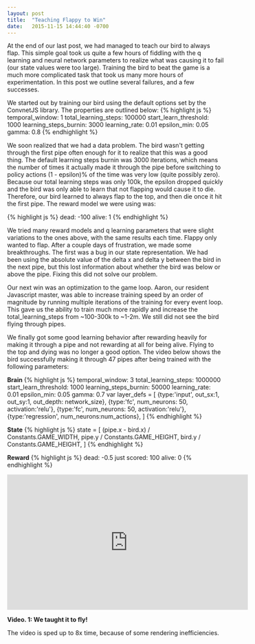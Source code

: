 ```yaml
---
layout: post
title:  "Teaching Flappy to Win"
date:   2015-11-15 14:44:40 -0700
---
```


At the end of our last post, we had managed to teach our bird to always flap. This simple goal took us quite a few hours of fiddling with the q learning and neural network parameters to realize what was causing it to fail (our state values were too large). Training the bird to beat the game is a much more complicated task that took us many more hours of experimentation. In this post we outline several failures, and a few successes. 

We started out by training our bird using the default options set by the ConvnetJS library. The properties are outlined below:
{% highlight js %}
temporal_window: 1
total_learning_steps: 100000
start_learn_threshold: 1000
learning_steps_burnin: 3000
learning_rate: 0.01
epsilon_min: 0.05
gamma: 0.8
{% endhighlight %}

We soon realized that we had a data problem. The bird wasn't getting through the first pipe often enough for it to realize that this was a good thing. The default learning steps burnin was 3000 iterations, which means the number of times it actually made it through the pipe before switching to policy actions (1 - epsilon)% of the time was very low (quite possibly zero). Because our total learning steps was only 100k, the epsilon dropped quickly and the bird was only able to learn that not flapping would cause it to die. Therefore, our bird learned to always flap to the top, and then die once it hit the first pipe. The reward model we were using was:

{% highlight js %}
dead: -100
alive: 1
{% endhighlight %}

We tried many reward models and q learning parameters that were slight variations to the ones above, with the same results each time. Flappy only wanted to flap. After a couple days of frustration, we made some breakthroughs. The first was a bug in our state representation. We had been using the absolute value of the delta x and delta y between the bird in the next pipe, but this lost information about whether the bird was below or above the pipe. Fixing this did not solve our problem.

Our next win was an optimization to the game loop. Aaron, our resident Javascript master, was able to increase training speed by an order of magnitude by running multiple iterations of the training for every event loop. This gave us the ability to train much more rapidly and increase the total_learning_steps from ~100-300k to ~1-2m. We still did not see the bird flying through pipes. 

We finally got some good learning behavior after rewarding heavily for making it through a pipe and not rewarding at all for being alive. Flying to the top and dying was no longer a good option. The video below shows the bird successfully making it through 47 pipes after being trained with the following parameters:

**Brain**
{% highlight js %}
temporal_window: 3
total_learning_steps: 1000000
start_learn_threshold: 1000
learning_steps_burnin: 50000
learning_rate: 0.01
epsilon_min: 0.05
gamma: 0.7
var layer_defs = [
    {type:'input', out_sx:1, out_sy:1, out_depth: network_size},
    {type:'fc', num_neurons: 50, activation:'relu'},
    {type:'fc', num_neurons: 50, activation:'relu'},
    {type:'regression', num_neurons:num_actions},
]
{% endhighlight %}

**State**
{% highlight js %}
state = [
    (pipe.x - bird.x) / Constants.GAME_WIDTH,
    pipe.y / Constants.GAME_HEIGHT,
    bird.y / Constants.GAME_HEIGHT,
]
{% endhighlight %}

**Reward**
{% highlight js %}
dead: -0.5
just scored: 100
alive: 0
{% endhighlight %}

<iframe width="560" height="315" src="https://www.youtube.com/embed/5U2xCNBmjB0" frameborder="0" allowfullscreen></iframe>

**Video. 1: We taught it to fly!**

The video is sped up to 8x time, because of some rendering inefficiencies.

